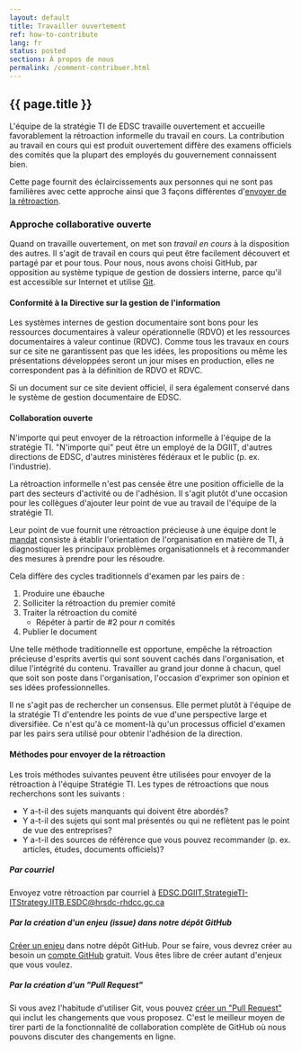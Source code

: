 ```yaml
---
layout: default
title: Travailler ouvertement
ref: how-to-contribute
lang: fr
status: posted
sections: À propos de nous
permalink: /comment-contribuer.html
---
```


## {{ page.title }}

L'équipe de la stratégie TI de EDSC travaille ouvertement et accueille favorablement la rétroaction informelle du travail en cours.
La contribution au travail en cours qui est produit ouvertement diffère des examens officiels des comités que la plupart des employés du gouvernement connaissent bien.

Cette page fournit des éclaircissements aux personnes qui ne sont pas familières avec cette approche ainsi que 3 façons différentes d'[envoyer de la rétroaction](#méthodes-pour-envoyer-de-la-rétroaction).

### Approche collaborative ouverte

Quand on travaille ouvertement, on met son *travail en cours* à la disposition des autres.
Il s'agit de travail en cours qui peut être facilement découvert et partagé par et pour tous.
Pour nous, nous avons choisi GitHub, par opposition au système typique de gestion de dossiers interne, parce qu'il est accessible sur Internet et utilise [Git](https://en.wikipedia.org/wiki/Git).

#### Conformité à la Directive sur la gestion de l'information

Les systèmes internes de gestion documentaire sont bons pour les ressources documentaires à valeur opérationnelle (RDVO) et les ressources documentaires à valeur continue (RDVC).
Comme tous les travaux en cours sur ce site ne garantissent pas que les idées, les propositions ou même les présentations développées seront un jour mises en production, elles ne correspondent pas à la définition de RDVO et RDVC.

Si un document sur ce site devient officiel, il sera également conservé dans le système de gestion documentaire de EDSC.

#### Collaboration ouverte

N'importe qui peut envoyer de la rétroaction informelle à l'équipe de la stratégie TI.
"N'importe qui" peut être un employé de la DGIIT, d'autres directions de EDSC, d'autres ministères fédéraux et le public (p. ex. l'industrie).

La rétroaction informelle n'est pas censée être une position officielle de la part des secteurs d'activité ou de l'adhésion.
Il s'agit plutôt d'une occasion pour les collègues d'ajouter leur point de vue au travail de l'équipe de la stratégie TI.

Leur point de vue fournit une rétroaction précieuse à une équipe dont le [mandat](mandat.html) consiste à établir l'orientation de l'organisation en matière de TI, à diagnostiquer les principaux problèmes organisationnels et à recommander des mesures à prendre pour les résoudre.

Cela diffère des cycles traditionnels d'examen par les pairs de :

1. Produire une ébauche
2. Solliciter la rétroaction du premier comité
3. Traiter la rétroaction du comité
    - Répéter à partir de \#2 pour *n* comités
4. Publier le document

Une telle méthode traditionnelle est opportune, empêche la rétroaction précieuse d'esprits avertis qui sont souvent cachés dans l'organisation, et dilue l'intégrité du contenu.
Travailler au grand jour donne à chacun, quel que soit son poste dans l'organisation, l'occasion d'exprimer son opinion et ses idées professionnelles.

Il ne s'agit pas de rechercher un consensus.
Elle permet plutôt à l'équipe de la stratégie TI d'entendre les points de vue d'une perspective large et diversifiée.
Ce n'est qu'à ce moment-là qu'un processus officiel d'examen par les pairs sera utilisé pour obtenir l'adhésion de la direction.

#### Méthodes pour envoyer de la rétroaction

Les trois méthodes suivantes peuvent être utilisées pour envoyer de la rétroaction à l'équipe Stratégie TI.
Les types de rétroactions que nous recherchons sont les suivants :

- Y a-t-il des sujets manquants qui doivent être abordés?
- Y a-t-il des sujets qui sont mal présentés ou qui ne reflètent pas le point de vue des entreprises?
- Y a-t-il des sources de référence que vous pouvez recommander (p. ex. articles, études, documents officiels)?

##### Par courriel

Envoyez votre rétroaction par courriel à <EDSC.DGIIT.StrategieTI-ITStrategy.IITB.ESDC@hrsdc-rhdcc.gc.ca>

##### Par la création d'un enjeu (issue) dans notre dépôt GitHub

[Créer un enjeu](https://github.com/sara-sabr/ITStrategy/issues) dans notre dépôt GitHub.
Pour se faire, vous devrez créer au besoin un [compte GitHub](https://github.com/join) gratuit.
Vous êtes libre de créer autant d'enjeux que vous voulez.

##### Par la création d'un "Pull Request"

Si vous avez l'habitude d'utiliser Git, vous pouvez [créer un "Pull Request"](https://help.github.com/en/articles/about-pull-requests) qui inclut les changements que vous proposez. C'est le meilleur moyen de tirer parti de la fonctionnalité de collaboration complète de GitHub où nous pouvons discuter des changements en ligne.
